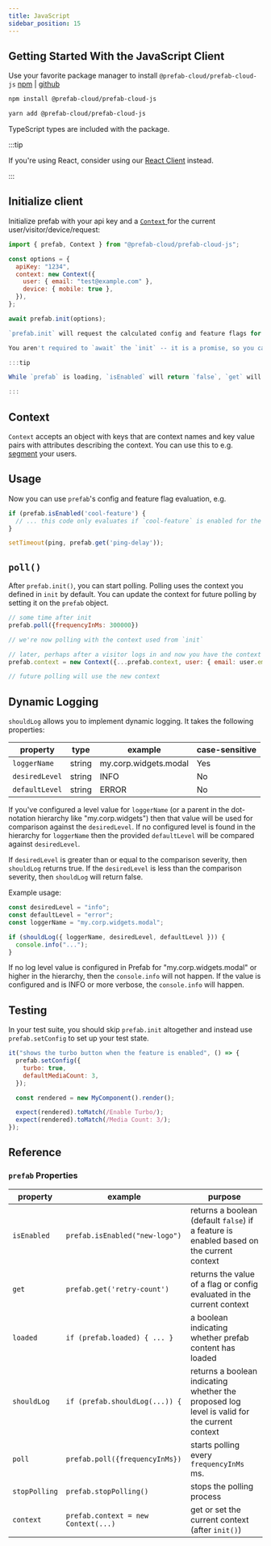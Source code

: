 ```yaml
---
title: JavaScript
sidebar_position: 15
---
```


## Getting Started With the JavaScript Client

Use your favorite package manager to install `@prefab-cloud/prefab-cloud-js` [npm](https://www.npmjs.com/package/@prefab-cloud/prefab-cloud-js) | [github](https://github.com/prefab-cloud/prefab-cloud-js)

<Tabs groupId="lang">
<TabItem value="npm" label="npm">

```bash
npm install @prefab-cloud/prefab-cloud-js
```

</TabItem>
<TabItem value="yarn" label="yarn">

```bash
yarn add @prefab-cloud/prefab-cloud-js
```

</TabItem>
</Tabs>

TypeScript types are included with the package.

:::tip

If you're using React, consider using our [React Client] instead.

:::

## Initialize client

Initialize prefab with your api key and a [`Context` ](./explanations/context) for the current user/visitor/device/request:

```javascript
import { prefab, Context } from "@prefab-cloud/prefab-cloud-js";

const options = {
  apiKey: "1234",
  context: new Context({
    user: { email: "test@example.com" },
    device: { mobile: true },
  }),
};

await prefab.init(options);

`prefab.init` will request the calculated config and feature flags for the provided context as a single HTTPS request.

You aren't required to `await` the `init` -- it is a promise, so you can use `.then`, `.finally`, `.catch`, etc. instead if you prefer.

:::tip

While `prefab` is loading, `isEnabled` will return `false`, `get` will return `undefined`, and `shouldLog` will use your `defaultLevel`.

:::
```

## Context

`Context` accepts an object with keys that are context names and key value pairs with attributes describing the context. You can use this to e.g. [segment] your users.

## Usage

Now you can use `prefab`'s config and feature flag evaluation, e.g.

```javascript
if (prefab.isEnabled('cool-feature') {
  // ... this code only evaluates if `cool-feature` is enabled for the current context
}

setTimeout(ping, prefab.get('ping-delay'));
```

## `poll()`

After `prefab.init()`, you can start polling. Polling uses the context you defined in `init` by default. You can update the context for future polling by setting it on the `prefab` object.

```javascript
// some time after init
prefab.poll({frequencyInMs: 300000})

// we're now polling with the context used from `init`

// later, perhaps after a visitor logs in and now you have the context of their current user
prefab.context = new Context({...prefab.context, user: { email: user.email, key: user.trackingId })

// future polling will use the new context
```

## Dynamic Logging

`shouldLog` allows you to implement dynamic logging. It takes the following properties:

| property       | type   | example               | case-sensitive |
| -------------- | ------ | --------------------- | -------------- |
| `loggerName`   | string | my.corp.widgets.modal | Yes            |
| `desiredLevel` | string | INFO                  | No             |
| `defaultLevel` | string | ERROR                 | No             |

If you've configured a level value for `loggerName` (or a parent in the dot-notation hierarchy like "my.corp.widgets") then that value will be used for comparison against the `desiredLevel`. If no configured level is found in the hierarchy for `loggerName` then the provided `defaultLevel` will be compared against `desiredLevel`.

If `desiredLevel` is greater than or equal to the comparison severity, then `shouldLog` returns true. If the `desiredLevel` is less than the comparison severity, then `shouldLog` will return false.

Example usage:

```javascript
const desiredLevel = "info";
const defaultLevel = "error";
const loggerName = "my.corp.widgets.modal";

if (shouldLog({ loggerName, desiredLevel, defaultLevel })) {
  console.info("...");
}
```

If no log level value is configured in Prefab for "my.corp.widgets.modal" or higher in the hierarchy, then the `console.info` will not happen. If the value is configured and is INFO or more verbose, the `console.info` will happen.

## Testing

In your test suite, you should skip `prefab.init` altogether and instead use `prefab.setConfig` to set up your test state.

```javascript
it("shows the turbo button when the feature is enabled", () => {
  prefab.setConfig({
    turbo: true,
    defaultMediaCount: 3,
  });

  const rendered = new MyComponent().render();

  expect(rendered).toMatch(/Enable Turbo/);
  expect(rendered).toMatch(/Media Count: 3/);
});
```

[segment]: /docs/explanations/rules-and-segmentation
[React Client]: /docs/react

## Reference

### `prefab` Properties

| property      | example                             | purpose                                                                                      |
| ------------- | ----------------------------------- | -------------------------------------------------------------------------------------------- |
| `isEnabled`   | `prefab.isEnabled("new-logo")`      | returns a boolean (default `false`) if a feature is enabled based on the current context     |
| `get`         | `prefab.get('retry-count')`         | returns the value of a flag or config evaluated in the current context                       |
| `loaded`      | `if (prefab.loaded) { ... }`        | a boolean indicating whether prefab content has loaded                                       |
| `shouldLog`   | `if (prefab.shouldLog(...)) {`      | returns a boolean indicating whether the proposed log level is valid for the current context |
| `poll`        | `prefab.poll({frequencyInMs})`      | starts polling every `frequencyInMs` ms.                                                     |
| `stopPolling` | `prefab.stopPolling()`              | stops the polling process                                                                    |
| `context`     | `prefab.context = new Context(...)` | get or set the current context (after `init()`)                                              |
